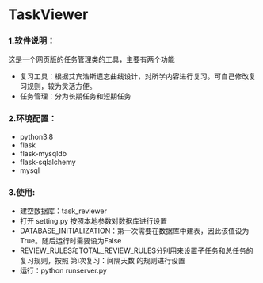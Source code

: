 # TaskViewer

### 1.软件说明：
这是一个网页版的任务管理类的工具，主要有两个功能
- 复习工具：根据艾宾浩斯遗忘曲线设计，对所学内容进行复习。可自己修改复习规则，较为灵活方便。
- 任务管理：分为长期任务和短期任务

### 2.环境配置：
- python3.8
- flask              
- flask-mysqldb
- flask-sqlalchemy
- mysql

### 3.使用:
- 建空数据库：task_reviewer
- 打开 setting.py 按照本地参数对数据库进行设置
- DATABASE_INITIALIZATION：第一次需要在数据库中建表，因此该值设为True。随后运行时需要设为False
- REVIEW_RULES和TOTAL_REVIEW_RULES分别用来设置子任务和总任务的复习规则，按照 第i次复习：间隔天数 的规则进行设置
- 运行：python runserver.py

  

